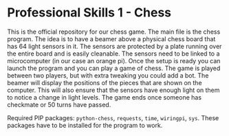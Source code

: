 # Professional Skills 1 - Chess

This is the official repository for our chess game.
The main file is the chess program. The idea is to have a beamer above a physical chess board that has 64 light sensors in it. The sensors are protected by a plate running over the entire board and is easily cleanable. The sensors need to be linked to a microcomputer (in our case an orange pi). Once the setup is ready you can launch the program and you can play a game of chess. The game is played between two players, but with extra tweaking you could add a bot. The beamer will display the positions of the pieces that are shown on the computer. This will also ensure that the sensors have enough light on them to notice a change in light levels. The game ends once someone has checkmate or 50 turns have passed.


Required PIP packages: `python-chess`, `requests`, `time`, `wiringpi`, `sys`.
These packages have to be installed for the program to work.
